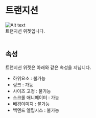 # 트랜지션
![Alt text](/img/property-transition.png)<br />
트랜지션 위젯입니다.<br /><br />


## 속성
트랜지션 위젯은 아래와 같은 속성을 지닙니다.

* 하위요소 : 불가능
* 링크 : 가능
* 사이즈 고정 : 불가능
* 스크롤 애니메이터 : 가능
* 배경이미지 : 불가능
* 백엔드 엘립시스 : 불가능
<br />

